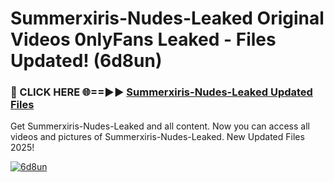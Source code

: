 # Summerxiris-Nudes-Leaked Original Videos 0nlyFans Leaked - Files Updated! (6d8un)

<h3>🔴 CLICK HERE 🌐==►► <a href="https://tinyurl.com/yc6ubb5a" rel="nofollow">Summerxiris-Nudes-Leaked Updated Files</a></h3>

Get Summerxiris-Nudes-Leaked and all content. Now you can access all videos and pictures of Summerxiris-Nudes-Leaked. New Updated Files 2025!

[![6d8un](https://i.imgur.com/7eu0CRL.gif)](https://tinyurl.com/yc6ubb5a)
